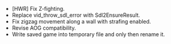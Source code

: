 - [HWR] Fix Z-fighting.
- Replace vid_throw_sdl_error with Sdl2EnsureResult.
- Fix zigzag movement along a wall with strafing enabled.
- Revise AOG compatibility.
- Write saved game into temporary file and only then rename it.
